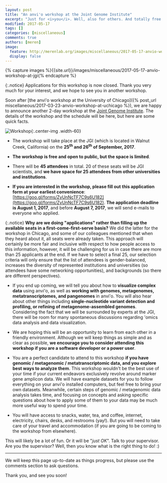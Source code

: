 ```yaml
---
layout: post
title: "An anvi'o workshop at the Joint Genome Institute"
excerpt: "Just for <i>you</i>. Well, also for others. And totally free! Except you pay for your travel. But then it may be a lot of fun. MAYBE."
modified: 2017-05-17
tags: []
categories: [miscellaneous]
comments: true
authors: [meren]
image:
  feature: http://merenlab.org/images/miscellaneous/2017-05-17-anvio-workshop-at-jgi/flyer.png
  display: false
---
```



{% capture images %}{{site.url}}/images/miscellaneous/2017-05-17-anvio-workshop-at-jgi{% endcapture %}

{:.notice}
Applications for this workshop is now closed. Thank you very much for your interest, and we hope to see you in another workshop.

Soon after [the anvi'o workshop at the University of Chicago]({% post_url miscellaneous/2017-03-23-anvio-workshop-at-uchicago %}), we are happy to announce another 2-day workshop at the [Joint Genome Institute](http://jgi.doe.gov/). The details of the workshop and the schedule will be here, but here are some quick facts.

![Workshop]({{images}}/flyer.png){:.center-img .width-60}

* The workshop will take place at the JGI (which is located in Walnut Creek, California) on the **25<sup>th</sup> and 26<sup>th</sup> of September, 2017**.

* **The workshop is free and open to public, but the space is limited**.

* There will be **45 attendees** in total. 20 of these seats will be JGI scientists, and **we have space for 25 attendees from other universities and institutions**.

* **If you are interested in the workshop, please fill out this application form at your earliest convenience**: [https://goo.gl/forms/ZyUnNcTF7C9s6U182](https://goo.gl/forms/ZyUnNcTF7C9s6U182). **The application deadline is August 1, 2017**, and before **August 7, 2017**, we will send e-mails to everyone who applied.

{:.notice}
**Why are we doing "applications" rather than filling up the available seats in a first-come-first-serve basis?** We did the latter for the workshop in Chicago, and some of our colleagues mentioned that when they heard about it, all seats were already taken. This approach will certainly be more fair and inclusive with respect to how people access to this information, however, it will be challenging for us in case there are more than 25 applicants at the end. If we have to select a final 25, our selection criteria will only ensure that the list of attendees is gender-balanced, increases the diversity of represented institutions and universities (so attendees have some networking opportunities), and backgrounds (so there are different perspectives).

* If you end up coming, we will tell you about how to **visualize complex data** using anvi'o, as well as **working with genomes, metagenomes, metatranscriptomes, and pangenomes** in anvi'o. You will also hear about other things including **single-nucleotide variant detection and profiling, or refining of metagenome-assembled genomes**. Considering the fact that we will be surrounded by experts at the JGI, there will be room for many spontaneous discussions regarding 'omics data analysis and data visualization.

* We are hoping this will be an opportunity to learn from each other in a friendly environment. Although we will keep things as simple and as clear as possible, **we encourage you to consider attending this workshop if you are a software developer or a power user**.

* You are a perfect candidate to attend to this workshop **if you have genomic / metagenomic / metatranscriptomic data, and you explore best ways to analyze them**. This workshop wouldn't be the best use of your time if your current endeavors exclusively revolve around marker gene amplicon data. We will have example datasets for you to follow everything on your anvi'o installed computers, but feel free to bring your own datasets. Meanwhile, certain steps of genomic / metagenomic data analysis takes time, and focusing on concepts and asking specific questions about how to apply some of them to your data may be much more useful way to spend your time.

* You will have access to snacks, water, tea, and coffee, internet, electricity, chairs, desks, and restrooms (yay!). But you will need to take care of your travel and accommodation (if you are going to be coming to the workshop from elsewhere).

This will likely be a lot of fun. Or it will be "*just OK*". Talk to your supervisor. Are you the supervisor? Well, then you know what is the right thing to do! :)

---

We will keep this page up-to-date as things progress, but please use the comments section to ask questions.

Thank you, and see you soon!
